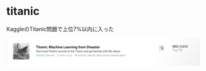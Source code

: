 # titanic
KaggleのTitanic問題で上位7%以内に入った

![screen shot](https://github.com/pf-siedler/titanic/raw/master/image.png)

